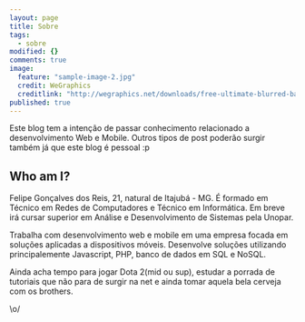 ```yaml
---
layout: page
title: Sobre
tags: 
  - sobre
modified: {}
comments: true
image: 
  feature: "sample-image-2.jpg"
  credit: WeGraphics
  creditlink: "http://wegraphics.net/downloads/free-ultimate-blurred-background-pack/"
published: true
---
```




Este blog tem a intenção de passar conhecimento relacionado a desenvolvimento Web e Mobile. Outros tipos de post poderão surgir também já que este blog é pessoal :p

## Who am I?
Felipe Gonçalves dos Reis, 21, natural de Itajubá - MG. É formado em Técnico em Redes de Computadores e Técnico em Informática. Em breve irá cursar superior em Análise e Desenvolvimento de Sistemas pela Unopar.


Trabalha com desenvolvimento web e mobile em uma empresa focada em soluções aplicadas a dispositivos móveis. Desenvolve soluções utilizando principalemente Javascript, PHP, banco de dados em SQL e NoSQL.


Ainda acha tempo para jogar Dota 2(mid ou sup), estudar a porrada de tutoriais que não para de surgir na net e ainda tomar aquela bela cerveja com os brothers.


\o/
